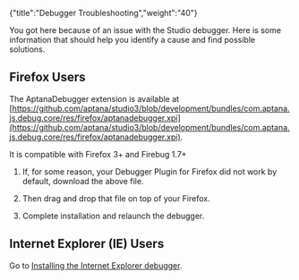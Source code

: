 {"title":"Debugger Troubleshooting","weight":"40"}

You got here because of an issue with the Studio debugger. Here is some information that should help you identify a cause and find possible solutions.

## Firefox Users

The AptanaDebugger extension is available at [https://github.com/aptana/studio3/blob/development/bundles/com.aptana.js.debug.core/res/firefox/aptanadebugger.xpi](https://github.com/aptana/studio3/blob/development/bundles/com.aptana.js.debug.core/res/firefox/aptanadebugger.xpi).

It is compatible with Firefox 3+ and Firebug 1.7+

1. If, for some reason, your Debugger Plugin for Firefox did not work by default, download the above file.

2. Then drag and drop that file on top of your Firefox.

3. Complete installation and relaunch the debugger.


## Internet Explorer (IE) Users

Go to [Installing the Internet Explorer debugger](/docs/appc/Axway_Appcelerator_Studio/Axway_Appcelerator_Studio_Guide/Web_Development/JavaScript_Development/Debugging_JavaScript/Installing_the_Internet_Explorer_debugger/).
